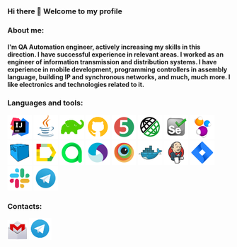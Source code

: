 ### Hi there 👋 Welcome to my profile
### About me:
#### I'm QA Automation engineer, actively increasing my skills in this direction. I have successful experience in relevant areas. I worked as an engineer of information transmission and distribution systems. I have experience in mobile development, programming controllers in assembly language, building IP and synchronous networks, and much, much more. I like electronics and technologies related to it.
### Languages and tools:
<p>
  <img height=55 title="IntelliJ IDEA" src="icons/IntellijIDEA.svg">
  <img height=55 title="Java" src="icons/Java.svg">
  
  <img height=55 title="Gradle" src="icons/Gradle.png">
  <img height=55 title="GitHub" src="icons/Github.png">
  
  <img height=55 title="JUnit5" src="icons/JUnit5.svg">
  <img height=55 title="Rest-Assured" src="icons/Rest-Assured.svg">
  <img height=55 title="Selenium" src="icons/Selenium.svg">
  <img height=55 title="Selenide" src="icons/Selenide.svg">
  <img height=55 title="Selenoid" src="icons/Selenoid.svg">
  <img height=55 title="Allure Report" src="icons/Allure_Report.svg">
  <img height=55 title="Allure TestOps" src="icons/Allure_TestOps.svg">
  <img height=55 title="Appium" src="icons/Appium.svg">
  <img height=55 title="BrowserStack" src="icons/Browserstack.svg">
  <img height=55 title="Docker" src="icons/Docker.svg">
  <img height=55 title="Jenkins" src="icons/Jenkins.svg">
  <img height=55 title="Jira" src="icons/Jira.svg">
  <img height=55 title="Slack" src="icons/Slack.svg">
  <img height=55 title="Telegram" src="icons/Telegram.svg">

</p>

### Contacts:
[<img alt="Email" height="45" src="icons/Gmail.png"/>](mailto:anbngm@gmail.com)
[<img alt="Telegram" height="50" src="icons/Telegram.png"/>](https://t.me/anbnH)

<!--
**AleksandrButakov/AleksandrButakov** is a ✨ _special_ ✨ repository because its `README.md` (this file) appears on your GitHub profile.

Here are some ideas to get you started:
- 🔭 I’m currently working on ...
- 🌱 I’m currently learning ...
- 👯 I’m looking to collaborate on ...
- 🤔 I’m looking for help with ...
- 💬 Ask me about ...
- 📫 How to reach me: ...
- 😄 Pronouns: ...
- ⚡ Fun fact: ...
-->
